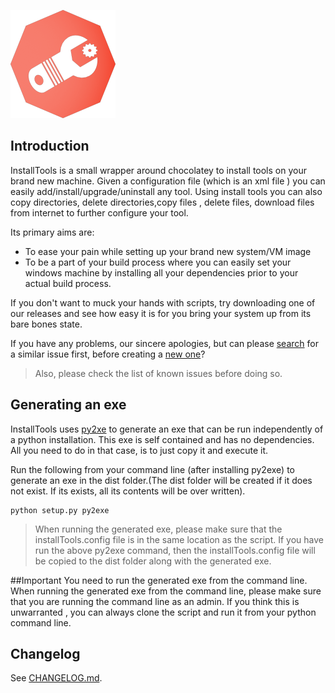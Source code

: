 ![InstallTools][img-logo]
## Introduction
InstallTools is a small wrapper around chocolatey to install tools on your brand new machine. Given a configuration file (which is an xml file ) you can easily add/install/upgrade/uninstall any tool. Using install tools  you can also copy directories, delete directories,copy files , delete files, download files from internet to further configure your tool.

Its primary aims are:

* To ease your pain while setting up your brand new system/VM image
* To be a part of your build process where you can easily set your windows machine by installing all your dependencies prior to your actual build process.

If you don't want to muck your hands with scripts, try downloading one of our releases and see how easy it is for you bring your system up from its bare bones state.

If you have any problems, our sincere apologies, but can please [search][issues] for a similar issue first, before creating a [new one][new-issue]?  

> Also, please check the list of known issues before doing so.

## Generating an exe 
InstallTools uses [py2xe](http://www.py2exe.org/ "Py2exe") to generate an exe that can be run independently of a python installation. This exe is self contained and has no dependencies. All you need to do in that case, is to just copy it and execute it. 

Run the following from your command line (after installing py2exe) to generate an exe in the dist folder.(The dist folder will be created if it does not exist. If its exists, all its contents will be over written).
```
python setup.py py2exe
```

> When running the generated exe, please make sure that the installTools.config file is in the same location as the script. If you have run the above py2exe command, then the installTools.config file will be copied to the dist folder along with the generated exe.

##Important 
You need to run the generated exe from the command line. When running the generated exe from the command line, please make sure that you are running the command line as an admin. If you think this is unwarranted , you can always clone the script and run it from your python command line.

## Changelog
See [CHANGELOG.md][changelog].

<!-- Resources -->

[img-logo]: https://raw.githubusercontent.com/gj1118/Installtools/master/logo.png
[changelog]: https://github.com/gj1118/Installtools/blob/master/CHANGELOG.md
[new-issue]: https://github.com/gj1118/Installtools/issues/new
[issues]:https://github.com/gj1118/Installtools/issues
